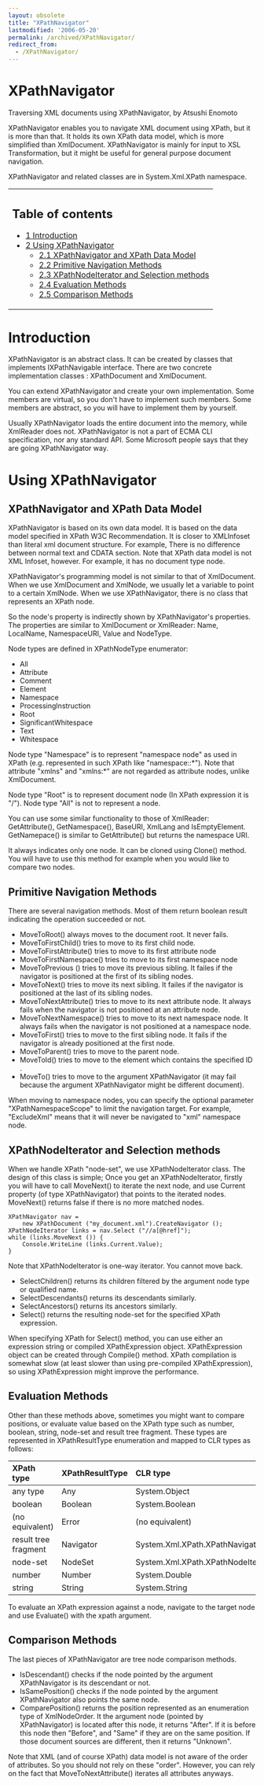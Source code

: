 ```yaml
---
layout: obsolete
title: "XPathNavigator"
lastmodified: '2006-05-20'
permalink: /archived/XPathNavigator/
redirect_from:
  - /XPathNavigator/
---
```


XPathNavigator
==============

Traversing XML documents using XPathNavigator, by Atsushi Enomoto

XPathNavigator enables you to navigate XML document using XPath, but it is more than that. It holds its own XPath data model, which is more simplified than XmlDocument. XPathNavigator is mainly for input to XSL Transformation, but it might be useful for general purpose document navigation.

XPathNavigator and related classes are in System.Xml.XPath namespace.

<table>
<col width="100%" />
<tbody>
<tr class="odd">
<td align="left"><h2>Table of contents</h2>
<ul>
<li><a href="#introduction">1 Introduction</a></li>
<li><a href="#using-xpathnavigator">2 Using XPathNavigator</a>
<ul>
<li><a href="#xpathnavigator-and-xpath-data-model">2.1 XPathNavigator and XPath Data Model</a></li>
<li><a href="#primitive-navigation-methods">2.2 Primitive Navigation Methods</a></li>
<li><a href="#xpathnodeiterator-and-selection-methods">2.3 XPathNodeIterator and Selection methods</a></li>
<li><a href="#evaluation-methods">2.4 Evaluation Methods</a></li>
<li><a href="#comparison-methods">2.5 Comparison Methods</a></li>
</ul></li>
</ul></td>
</tr>
</tbody>
</table>

Introduction
============

XPathNavigator is an abstract class. It can be created by classes that implements IXPathNavigable interface. There are two concrete implementation classes : XPathDocument and XmlDocument.

You can extend XPathNavigator and create your own implementation. Some members are virtual, so you don't have to implement such members. Some members are abstract, so you will have to implement them by yourself.

Usually XPathNavigator loads the entire document into the memory, while XmlReader does not. XPathNavigator is not a part of ECMA CLI specification, nor any standard API. Some Microsoft people says that they are going XPathNavigator way.

Using XPathNavigator
====================

XPathNavigator and XPath Data Model
-----------------------------------

XPathNavigator is based on its own data model. It is based on the data model specified in XPath W3C Recommendation. It is closer to XMLInfoset than literal xml document structure. For example, There is no difference between normal text and CDATA section. Note that XPath data model is not XML Infoset, however. For example, it has no document type node.

XPathNavigator's programming model is not similar to that of XmlDocument. When we use XmlDocument and XmlNode, we usually let a variable to point to a certain XmlNode. When we use XPathNavigator, there is no class that represents an XPath node.

So the node's property is indirectly shown by XPathNavigator's properties. The properties are similar to XmlDocument or XmlReader: Name, LocalName, NamespaceURI, Value and NodeType.

Node types are defined in XPathNodeType enumerator:

-   All
-   Attribute
-   Comment
-   Element
-   Namespace
-   ProcessingInstruction
-   Root
-   SignificantWhitespace
-   Text
-   Whitespace

Node type "Namespace" is to represent "namespace node" as used in XPath (e.g. represented in such XPath like "namespace::\*"). Note that attribute "xmlns" and "xmlns:\*" are not regarded as attribute nodes, unlike XmlDocument.

Node type "Root" is to represent document node (In XPath expression it is "/"). Node type "All" is not to represent a node.

You can use some similar functionality to those of XmlReader: GetAttribute(), GetNamespace(), BaseURI, XmlLang and IsEmptyElement. GetNamepace() is similar to GetAttribute() but returns the namespace URI.

It always indicates only one node. It can be cloned using Clone() method. You will have to use this method for example when you would like to compare two nodes.

Primitive Navigation Methods
----------------------------

There are several navigation methods. Most of them return boolean result indicating the operation succeeded or not.

-   MoveToRoot() always moves to the document root. It never fails.
-   MoveToFirstChild() tries to move to its first child node.
-   MoveToFirstAttribute() tries to move to its first attribute node
-   MoveToFirstNamespace() tries to move to its first namespace node
-   MoveToPrevious () tries to move its previous sibling. It failes if the navigator is positioned at the first of its sibling nodes.
-   MoveToNext() tries to move its next sibling. It failes if the navigator is positioned at the last of its sibling nodes.
-   MoveToNextAttribute() tries to move to its next attribute node. It always fails when the navigator is not positioned at an attribute node.
-   MoveToNextNamespace() tries to move to its next namespace node. It always fails when the navigator is not positioned at a namespace node.
-   MoveToFirst() tries to move to the first sibling node. It fails if the navigator is already positioned at the first node.
-   MoveToParent() tries to move to the parent node.
-   MoveToId() tries to move to the element which contains the specified ID .
-   MoveTo() tries to move to the argument XPathNavigator (it may fail because the argument XPathNavigator might be different document).

When moving to namespace nodes, you can specify the optional parameter "XPathNamespaceScope" to limit the navigation target. For example, "ExcludeXml" means that it will never be navigated to "xml" namespace node.

XPathNodeIterator and Selection methods
---------------------------------------

When we handle XPath "node-set", we use XPathNodeIterator class. The design of this class is simple; Once you get an XPathNodeIterator, firstly you will have to call MoveNext() to iterate the next node, and use Current property (of type XPathNavigator) that points to the iterated nodes. MoveNext() returns false if there is no more matched nodes.

    XPathNavigator nav = 
        new XPathDocument ("my_document.xml").CreateNavigator ();
    XPathNodeIterator links = nav.Select ("//a[@href]");
    while (links.MoveNext ()) {
        Console.WriteLine (links.Current.Value);
    }

Note that XPathNodeIterator is one-way iterator. You cannot move back.

-   SelectChildren() returns its children filtered by the argument node type or qualified name.
-   SelectDescendants() returns its descendants similarly.
-   SelectAncestors() returns its ancestors similarly.
-   Select() returns the resulting node-set for the specified XPath expression.

When specifying XPath for Select() method, you can use either an expression string or compiled XPathExpression object. XPathExpression object can be created through Compile() method. XPath compilation is somewhat slow (at least slower than using pre-compiled XPathExpression), so using XPathExpression might improve the performance.

Evaluation Methods
------------------

Other than these methods above, sometimes you might want to compare positions, or evaluate value based on the XPath type such as number, boolean, string, node-set and result tree fragment. These types are represented in XPathResultType enumeration and mapped to CLR types as follows:

|XPath type|XPathResultType|CLR type|
|:---------|:--------------|:-------|
|any type|Any|System.Object|
|boolean|Boolean|System.Boolean|
|(no equivalent)|Error|(no equivalent)|
|result tree fragment|Navigator|System.Xml.XPath.XPathNavigator|
|node-set|NodeSet|System.Xml.XPath.XPathNodeIterator|
|number|Number|System.Double|
|string|String|System.String|

To evaluate an XPath expression against a node, navigate to the target node and use Evaluate() with the xpath argument.

Comparison Methods
------------------

The last pieces of XPathNavigator are tree node comparison methods.

-   IsDescendant() checks if the node pointed by the argument XPathNavigator is its descendant or not.
-   IsSamePosition() checks if the node pointed by the argument XPathNavigator also points the same node.
-   ComparePosition() returns the position represented as an enumeration type of XmlNodeOrder. It the argument node (pointed by XPathNavigator) is located after this node, it returns "After". If it is before this node then "Before", and "Same" if they are on the same position. If those document sources are different, then it returns "Unknown".

Note that XML (and of course XPath) data model is not aware of the order of attributes. So you should not rely on these "order". However, you can rely on the fact that MoveToNextAttribute() iterates all attributes anyways.

